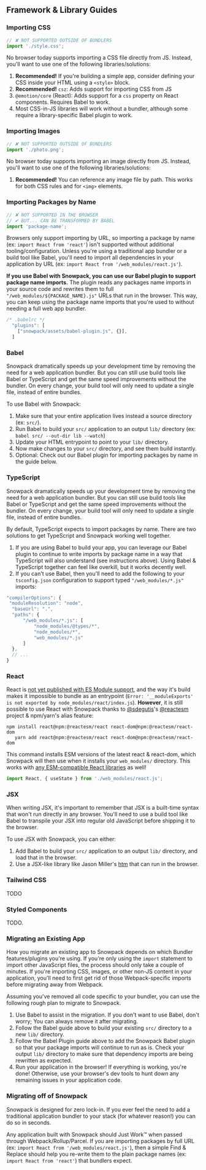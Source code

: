 ## Framework & Library Guides


### Importing CSS

```js
// ✘ NOT SUPPORTED OUTSIDE OF BUNDLERS
import './style.css';
```

No browser today supports importing a CSS file directly from JS. Instead, you'll want to use one of the following libraries/solutions:

1. **Recommended!** If you're building a simple app, consider defining your CSS inside your HTML using a `<style>` block.
2. **Recommended!** `csz`: Adds support for importing CSS from JS
3. `@emotion/core` (React): Adds support for a `css` property on React components. Requires Babel to work.
4. Most CSS-in-JS libraries will work without a bundler, although some require a library-specific Babel plugin to work.

### Importing Images 

```js
// ✘ NOT SUPPORTED OUTSIDE OF BUNDLERS
import './photo.png';
```

No browser today supports importing an image directly from JS. Instead, you'll want to use one of the following libraries/solutions:

1. **Recommended!** You can reference any image file by path. This works for both CSS rules and for `<img>` elements.


### Importing Packages by Name

```js
// ✘ NOT SUPPORTED IN THE BROWSER
// ✔ BUT... CAN BE TRANSFORMED BY BABEL
import 'package-name';
```

Browsers only support importing by URL, so importing a package by name (ex: `import React from 'react'`) isn't supported without additional tooling/configuration. Unless you're using a traditional app bundler or a build tool like Babel, you'll need to import all dependencies in your application by URL (ex: `import React from '/web_modules/react.js'`).

**If you use Babel with Snowpack, you can use our Babel plugin to support package name imports.** The plugin reads any packages name imports in your source code and rewrites them to full `"/web_modules/${PACKAGE_NAME}.js"` URLs that run in the browser. This way, you can keep using the package name imports that you're used to without needing a full web app bundler.

``` js
/* .babelrc */
  "plugins": [
    ["snowpack/assets/babel-plugin.js", {}],
  ]
```

### Babel

Snowpack dramatically speeds up your development time by removing the need for a web application bundler. But you can still use build tools like Babel or TypeScript and get the same speed improvements without the bundler. On every change, your build tool will only need to update a single file, instead of entire bundles.

To use Babel with Snowpack:

1. Make sure that your entire application lives instead a source directory (ex: `src/`). 
2. Run Babel to build your `src/` application to an output `lib/` directory (ex: `babel src/ --out-dir lib --watch`)
3. Update your HTML entrypoint to point to your `lib/` directory.
4. Now make changes to your `src/` directory, and see them build instantly.
5. Optional: Check out our Babel plugin for importing packages by name in the guide below.


### TypeScript

Snowpack dramatically speeds up your development time by removing the need for a web application bundler. But you can still use build tools like Babel or TypeScript and get the same speed improvements without the bundler. On every change, your build tool will only need to update a single file, instead of entire bundles.

By default, TypeScript expects to import packages by name. There are two solutions to get TypeScript and Snowpack working well together.

1. If you are using Babel to build your app, you can leverage our Babel plugin to continue to write imports by package name in a way that TypeScript will also understand (see instructions above). Using Babel & TypeScript together can feel like overkill, but it works decently well.
2. If you can't use Babel, then you'll need to add the following to your `tsconfig.json` configuration to support typed `"/web_modules/*.js"` imports:

```js
"compilerOptions": {
 "moduleResolution": "node",
  "baseUrl": ".",
  "paths": {
      "/web_modules/*.js": [
          "node_modules/@types/*",
          "node_modules/*",
          "web_modules/*.js"
      ]
  },
  // ...
}
```


### React

React is [not yet published with ES Module support](https://github.com/facebook/react/issues/11503), and the way it's build makes it impossible to bundle as an entrypoint (`Error: '__moduleExports' is not exported by node_modules/react/index.js`). **However**, it is still possible to use React with Snowpack thanks to [@sdegutis](https://github.com/sdegutis)'s [@reactesm](https://www.npmjs.com/org/reactesm) project & npm/yarn's alias feature:

```
npm install react@npm:@reactesm/react react-dom@npm:@reactesm/react-dom
   yarn add react@npm:@reactesm/react react-dom@npm:@reactesm/react-dom
```

This command installs ESM versions of the latest react & react-dom, which Snowpack will then use when it installs your `web_modules/` directory. This works with [any ESM-compatible React libraries](https://www.pika.dev/search?q=react-) as well!

```js
import React, { useState } from './web_modules/react.js';
```

### JSX

When writing JSX, it's important to remember that JSX is a built-time syntax that won't run directly in any browser. You'll need to use a build tool like Babel to transpile your JSX into regular old JavaScript before shipping it to the browser.

To use JSX with Snowpack, you can either:

1. Add Babel to build your `src/` application to an output `lib/` directory, and load that in the browser.
1. Use a JSX-like library like Jason Miller's [htm](https://github.com/developit/htm) that can run in the browser.

### Tailwind CSS

TODO

### Styled Components

TODO.



### Migrating an Existing App

How you migrate an existing app to Snowpack depends on which Bundler features/plugins you're using. If you're only using the `import` statement to import other JavaScript files, the process should only take a couple of minutes. If you're importing CSS, images, or other non-JS content in your application, you'll need to first get rid of those Webpack-specific imports before migrating away from Webpack. 

Assuming you've removed all code specific to your bundler, you can use the following rough plan to migrate to Snowpack.

1. Use Babel to assist in the migration. If you don't want to use Babel, don't worry; You can always remove it after migrating.
1. Follow the Babel guide above to build your existing `src/` directory to a new `lib/` directory. 
1. Follow the Babel Plugin guide above to add the Snowpack Babel plugin so that your package imports will continue to run as is. Check your output `lib/` directory to make sure that dependency imports are being rewritten as expected.
1. Run your application in the browser! If everything is working, you're done! Otherwise, use your browser's dev tools to hunt down any remaining issues in your application code.

### Migrating off of Snowpack

Snowpack is designed for zero lock-in. If you ever feel the need to add a traditional application bundler to your stack (for whatever reason!) you can do so in seconds. 

Any application built with Snowpack should Just Work™️ when passed through Webpack/Rollup/Parcel. If you are importing packages by full URL (ex: `import React from '/web_modules/react.js'`), then a simple Find & Replace should help you re-write them to the plain package names  (ex: `import React from 'react'`) that bundlers expect.


